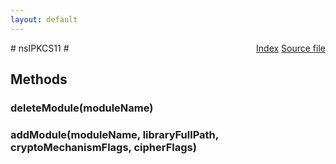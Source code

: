 ```yaml
---
layout: default
---
```

<div class='links' style='float:right'><a href="../index.html">Index</a>
<a href="http://dxr.mozilla.org/mozilla-central/source/security/manager/ssl/public/nsIPKCS11.idl">Source file</a>
</div>
# nsIPKCS11 #

## Methods ##

### deleteModule(moduleName) ###

### addModule(moduleName, libraryFullPath, cryptoMechanismFlags, cipherFlags) ###
